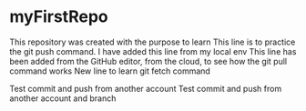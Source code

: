# myFirstRepo
This repository was created with the purpose to learn
This line is to practice the git push command. I have added this line from my local env
This line has been added from the GitHub editor, from the cloud, to see how the git pull command works
New line to learn git fetch command

Test commit and push from another account
Test commit and push from another account and branch 

